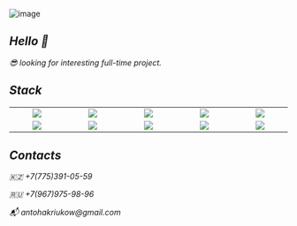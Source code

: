 ![image](https://github.com/antohakriukow/antohakriukow/assets/68055181/8c9ac387-23ec-4af2-b9e1-2b4ff16c2a1b)<h2 align='left'> <i>Hello 👋 <i/></h2> 

<p align='left'>
  <i>
    <p>😎 looking for interesting full-time project.</p>
  </i>
</p>


<h2 align='left'><i>Stack</i></h2>

<table width="100">
  <tr>
    <td align='center' width="190">
      <img src="https://www.vectorlogo.zone/logos/typescriptlang/typescriptlang-ar21.svg">
    </td>
    <td align='center' width="190">
      <img src="https://www.vectorlogo.zone/logos/reactjs/reactjs-ar21.svg">
    </td>
    <td align='center' width="190">
      <img src="https://assets.vercel.com/image/upload/q_auto/front/assets/design/nextjs-black-logo.svg">
    </td>
    <td align='center' width="190">
      <img src="https://github.com/prplx/svg-logos/blob/master/svg/redux.svg">
    </td>
    <td align='center' width="190">
      <img src="https://www.vectorlogo.zone/logos/typescriptlang/typescriptlang-icon.svg">
    </td>
  </tr>
    <td align='center' width="190">
      <img src="https://github.com/prplx/svg-logos/blob/master/svg/redux.svg">
    </td>
    <td align='center' width="190">
      <img src="https://www.vectorlogo.zone/logos/nestjs/nestjs-ar21.svg">
    </td>
    <td align='center' width="190">
      <img src="https://www.vectorlogo.zone/logos/expressjs/expressjs-ar21.svg">
    </td>
    <td align='center' width="190">
      <img src="https://www.vectorlogo.zone/logos/nodejs/nodejs-ar21.svg">
    </td>
    <td align='center'  width="190">
      <img src="https://www.vectorlogo.zone/logos/mongodb/mongodb-ar21.svg">
    </td>
  </tr>
</table>

<h2><i>Contacts</i></h2>

<p>🇰🇿  +7(775)391-05-59</p>
<p>🇷🇺  +7(967)975-98-96</p>
<p>📬 antohakriukow@gmail.com</p>
